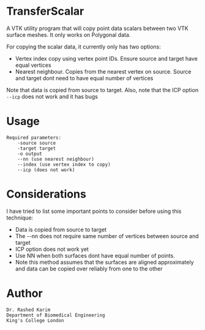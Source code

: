 # TransferScalar

A VTK utility program that will copy point data scalars between two VTK surface meshes. It only works on Polygonal data. 

For copying the scalar data, it currently only has two options: 

- Vertex index copy using vertex point IDs. Ensure source and target have equal vertices
- Nearest neighbour. Copies from the nearest vertex on source. Source and target dont need to have equal number of vertices

Note that data is copied from source to target. Also, note that the ICP option ```--icp``` does not work and it has bugs 

# Usage 

```
Required parameters: 
	-source source 
	-target target 
	-o output
	--nn (use nearest neighbour)
	--index (use vertex index to copy) 
	--icp (does not work)

```

# Considerations 

I have tried to list some important points to consider before using this technique: 

* Data is copied from source to target
* The --nn does not require same number of vertices between source and target
* ICP option does not work yet
* Use NN when both surfaces dont have equal number of points. 
* Note this method assumes that the surfaces are aligned approximately and data can be copied over reliably from one to the other


# Author 

```
Dr. Rashed Karim 
Department of Biomedical Engineering 
King's College London 
```
